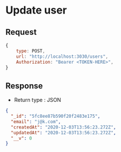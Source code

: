# Update user

## Request

```js
{
    type: POST,
    url: "http://localhost:3030/users",
    Authorization: "Bearer <TOKEN-HERE>",
}
```

## Response

-   Return type : JSON

```JSON
{
  "_id": "5fc8ee87b590f20f2483e175",
  "email": "j@k.com",
  "createdAt": "2020-12-03T13:56:23.272Z",
  "updatedAt": "2020-12-03T13:56:23.272Z",
  "__v": 0
}
```
